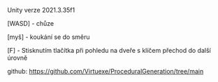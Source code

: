 Unity verze 2021.3.35f1

[WASD] - chůze

[myš] - koukání se do směru

[F] - Stisknutím tlačítka při pohledu na dveře s klíčem přechod do další úrovně

github: https://github.com/Virtuexe/ProceduralGeneration/tree/main
